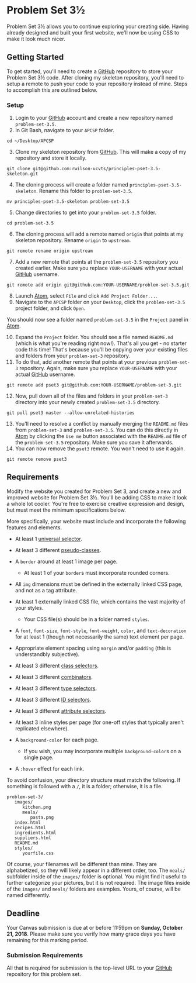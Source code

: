 # Problem Set 3½

Problem Set 3½ allows you to continue exploring your creating side. Having already designed and built your first website, we'll now be using CSS to make it look much nicer.

## Getting Started

To get started, you'll need to create a [GitHub](https://github.com/) repository to store your Problem Set 3½ code. After cloning my skeleton repository, you'll need to setup a remote to push your code to your repository instead of mine. Steps to accomplish this are outlined below.

### Setup

01. Login to your [GitHub](https://github.com/) account and create a new repository named `problem-set-3.5`.
02. In Git Bash, navigate to your `APCSP` folder.
```
cd ~/Desktop/APCSP
```
03. Clone my skeleton repository from [GitHub](https://github.com/). This will make a copy of my repository and store it locally.
```
git clone git@github.com:rwilson-ucvts/principles-pset-3.5-skeleton.git
```
04. The cloning process will create a folder named `principles-pset-3.5-skeleton`. Rename this folder to `problem-set-3.5`.
```
mv principles-pset-3.5-skeleton problem-set-3.5
```
05. Change directories to get into your `problem-set-3.5` folder.
```
cd problem-set-3.5
```
06. The cloning process will add a remote named `origin` that points at my skeleton repository. Rename `origin` to `upstream`.
```
git remote rename origin upstream
```
07. Add a new remote that points at the `problem-set-3.5` repository you created earlier. Make sure you replace `YOUR-USERNAME` with your actual [GitHub](https://github.com/) username.
```
git remote add origin git@github.com:YOUR-USERNAME/problem-set-3.5.git
```
08. Launch [Atom](https://atom.io/), select `File` and click `Add Project Folder...`.
09. Navigate to the `APCSP` folder on your `Desktop`, click the `problem-set-3.5` project folder, and click `Open`.

You should now see a folder named `problem-set-3.5` in the `Project` panel in [Atom](https://atom.io/).

10. Expand the `Project` folder. You should see a file named `README.md` (which is what you're reading right now!). That's all you get - no starter code this time! That's because you'll be copying over your existing files and folders from your `problem-set-3` repository.
11. To do that, add another remote that points at your previous `problem-set-3` repository. Again, make sure you replace `YOUR-USERNAME` with your actual [GitHub](https://github.com/) username.
```
git remote add pset3 git@github.com:YOUR-USERNAME/problem-set-3.git
```
12. Now, pull down all of the files and folders in your `problem-set-3` directory into your newly created `problem-set-3.5` directory.
```
git pull pset3 master --allow-unrelated-histories
```
13. You'll need to resolve a conflict by manually merging the `README.md` files from `problem-set-3` and `problem-set-3.5`. You can do this directly in [Atom](https://atom.io/) by clicking the `Use me` button associated with the `README.md` file of the `problem-set-3.5` repository. Make sure you save it afterwards.
14. You can now remove the `pset3` remote. You won't need to use it again.
```
git remote remove pset3
```

## Requirements

Modify the website you created for Problem Set 3, and create a new and improved website for Problem Set 3½. You'll be adding CSS to make it look a whole lot cooler. You're free to exercise creative expression and design, but must meet the minimum specifications below.

More specifically, your website must include and incorporate the following features and elements.

* At least 1 [universal selector](https://developer.mozilla.org/en-US/docs/Web/CSS/Universal_selectors). <!-- 0/1 -->
* At least 3 different [pseudo-classes](https://developer.mozilla.org/en-US/docs/Web/CSS/Pseudo-classes). <!-- 0/3 -->

* A `border` around at least 1 image per page. <!-- Done -->
   - At least 1 of your `border`s must incorporate rounded corners. <!-- Done -->
* All `img` dimensions must be defined in the externally linked CSS page, and not as a tag attribute. <!-- Done -->
* At least 1 externally linked CSS file, which contains the vast majority of your styles. <!-- Done -->
   - Your CSS file(s) should be in a folder named `styles`. <!-- Done -->
* A `font`, `font-size`, `font-style`, `font-weight`, `color`, and `text-decoration` for at least 1 (though not necessarily the same) text element per page. <!-- Done -->
* Appropriate element spacing using `margin` and/or `padding` (this is understandbly subjective). <!-- Maybe? -->
* At least 3 different [class selectors](https://developer.mozilla.org/en-US/docs/Web/CSS/Class_selectors). <!-- Done -->
* At least 3 different [combinators](https://developer.mozilla.org/en-US/docs/Web/CSS/CSS_Selectors#Combinators). <!-- Done -->
* At least 3 different [type selectors](https://developer.mozilla.org/en-US/docs/Web/CSS/Type_selectors). <!-- Done -->
* At least 3 different [ID selectors](https://developer.mozilla.org/en-US/docs/Web/CSS/ID_selectors). <!-- Done -->
* At least 3 different [attribute selectors](https://developer.mozilla.org/en-US/docs/Web/CSS/Attribute_selectors). <!-- Done -->
* At least 3 inline styles per page (for one-off styles that typically aren't replicated elsewhere). <!-- Done -->
* A `background-color` for each page.
   - If you wish, you may incorporate multiple `background-color`s on a single page. <!-- Done -->
* A `:hover` effect for each link. <!-- Done -->

To avoid confusion, your directory structure must match the following. If something is followed with a `/`, it is a folder; otherwise, it is a file.

```
problem-set-3/
   images/
      kitchen.png
      meals/
         pasta.png
   index.html
   recipes.html
   ingredients.html
   suppliers.html
   README.md
   styles/
      yourfile.css
```

Of course, your filenames will be different than mine. They are alphabetized, so they will likely appear in a different order, too. The `meals/` subfolder inside of the `images/` folder is optional. You might find it useful to further categorize your pictures, but it is not required. The image files inside of the `images/` and `meals/` folders are examples. Yours, of course, will be named differently.

## Deadline

Your Canvas submission is due at or before 11:59pm on **Sunday, October 21, 2018**. Please make sure you verify how many grace days you have remaining for this marking period.

### Submission Requirements

All that is required for submission is the top-level URL to your [GitHub](https://github.com/) repository for this problem set.
